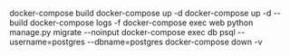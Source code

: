 docker-compose build
docker-compose up -d
docker-compose up -d --build
docker-compose logs -f
docker-compose exec web python manage.py migrate --noinput
docker-compose exec db psql --username=postgres --dbname=postgres
docker-compose down -v

